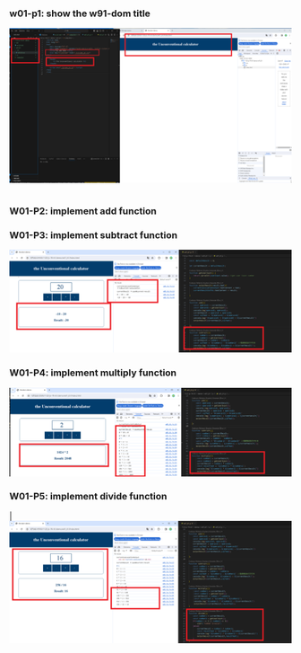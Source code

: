### w01-p1: show the w91-dom title

![](w01-p1.png)
```

```
### W01-P2: implement add function

### W01-P3: implement subtract function
 
![](w01-p3.png)
 
### W01-P4: implement multiply function
 
![](w01-p4.png)
 
### W01-P5: implement divide function
|
![](w01-p5.png)